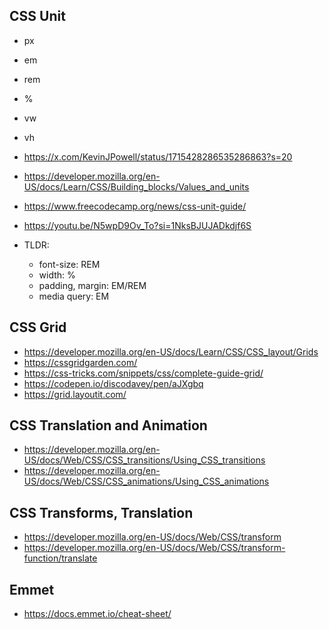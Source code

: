 ## CSS Unit

- px
- em
- rem
- %
- vw
- vh

- https://x.com/KevinJPowell/status/1715428286535286863?s=20
- https://developer.mozilla.org/en-US/docs/Learn/CSS/Building_blocks/Values_and_units
- https://www.freecodecamp.org/news/css-unit-guide/
- https://youtu.be/N5wpD9Ov_To?si=1NksBJUJADkdjf6S

- TLDR:
  - font-size: REM
  - width: %
  - padding, margin: EM/REM
  - media query: EM

## CSS Grid

- https://developer.mozilla.org/en-US/docs/Learn/CSS/CSS_layout/Grids
- https://cssgridgarden.com/
- https://css-tricks.com/snippets/css/complete-guide-grid/
- https://codepen.io/discodavey/pen/aJXgbq
- https://grid.layoutit.com/

## CSS Translation and Animation

- https://developer.mozilla.org/en-US/docs/Web/CSS/CSS_transitions/Using_CSS_transitions
- https://developer.mozilla.org/en-US/docs/Web/CSS/CSS_animations/Using_CSS_animations

## CSS Transforms, Translation

- https://developer.mozilla.org/en-US/docs/Web/CSS/transform
- https://developer.mozilla.org/en-US/docs/Web/CSS/transform-function/translate

## Emmet

- https://docs.emmet.io/cheat-sheet/
